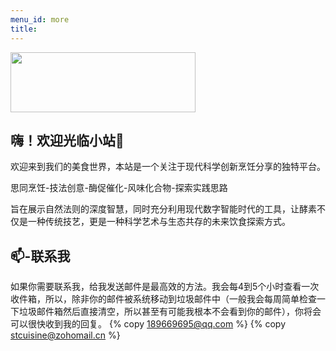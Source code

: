 ```yaml
---
menu_id: more
title:
---
```

<img src="https://blog-alan.oss-cn-hangzhou.aliyuncs.com/hexo_blog/hello-alan.png" width = "296.23" height = "96" />

## 嗨！欢迎光临小站👋


欢迎来到我们的美食世界，本站是一个关注于现代科学创新烹饪分享的独特平台。

思同烹饪-技法创意-酶促催化-风味化合物-探索实践思路

旨在展示自然法则的深度智慧，同时充分利用现代数字智能时代的工具，让酵素不仅是一种传统技艺，更是一种科学艺术与生态共存的未来饮食探索方式。

## 📫-联系我

如果你需要联系我，给我发送邮件是最高效的方法。我会每4到5个小时查看一次收件箱，所以，除非你的邮件被系统移动到垃圾邮件中（一般我会每周简单检查一下垃圾邮件箱然后直接清空，所以甚至有可能我根本不会看到你的邮件），你将会可以很快收到我的回复。
{% copy 189669695@qq.com %}
{% copy stcuisine@zohomail.cn %}